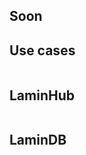 ## Soon

## Use cases

```{include} latest/usecases.md

```

## LaminHub

```{include} latest/laminhub.md

```

## LaminDB

```{include} latest/lamindb.md

```

